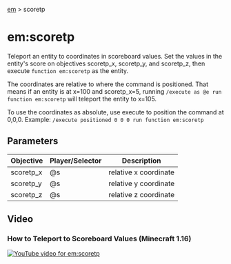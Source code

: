 [em](../em.md) > scoretp

# em:scoretp

Teleport an entity to coordinates in scoreboard values. Set the values in the entity's score on objectives scoretp_x, scoretp_y, and scoretp_z, then execute `function em:scoretp` as the entity.

The coordinates are relative to where the command is positioned. That means if an entity is at x=100 and scoretp_x=5, running `/execute as @e run function em:scoretp` will teleport the entity to x=105.

To use the coordinates as absolute, use execute to position the command at 0,0,0. Example: `/execute positioned 0 0 0 run function em:scoretp`

## Parameters

| Objective | Player/Selector | Description           |
| --------- | --------------- | --------------------- |
| scoretp_x | @s              | relative x coordinate |
| scoretp_y | @s              | relative y coordinate |
| scoretp_z | @s              | relative z coordinate |

## Video

### How to Teleport to Scoreboard Values (Minecraft 1.16) 

[![YouTube video for em:scoretp](https://i3.ytimg.com/vi/OINJSgKWQpg/maxresdefault.jpg)](https://www.youtube.com/watch?v=OINJSgKWQpg)
